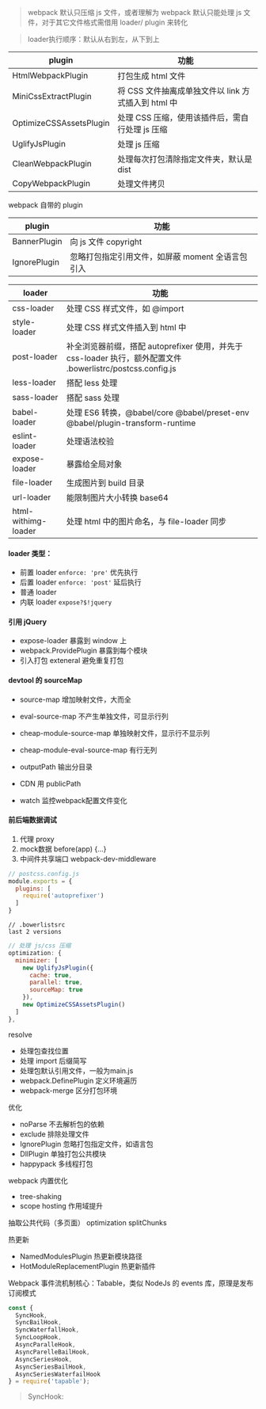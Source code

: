 

> webpack 默认只压缩 js 文件，或者理解为 webpack 默认只能处理 js 文件，对于其它文件格式需借用 loader/ plugin 来转化

> loader执行顺序：默认从右到左，从下到上

| plugin | 功能 |
| -- | -- |
| HtmlWebpackPlugin | 打包生成 html 文件 |
| MiniCssExtractPlugin | 将 CSS 文件抽离成单独文件以 link 方式插入到 html 中 |
| OptimizeCSSAssetsPlugin | 处理 CSS 压缩，使用该插件后，需自行处理 js 压缩 |
| UglifyJsPlugin | 处理 js 压缩 |
| CleanWebpackPlugin | 处理每次打包清除指定文件夹，默认是 dist |
| CopyWebpackPlugin | 处理文件拷贝 |

webpack 自带的 plugin

| plugin | 功能 |
| -- | -- |
| BannerPlugin | 向 js 文件 copyright | 
| IgnorePlugin | 忽略打包指定引用文件，如屏蔽 moment 全语言包引入 |


| loader | 功能 |
| -- | -- |
| css-loader | 处理 CSS 样式文件，如 @import |
| style-loader | 处理 CSS 样式文件插入到 html 中 |
| post-loader | 补全浏览器前缀，搭配 autoprefixer 使用，并先于 css-loader 执行，额外配置文件 .bowerlistrc/postcss.config.js |
| less-loader | 搭配 less 处理 |
| sass-loader | 搭配 sass 处理 |
| babel-loader | 处理 ES6 转换，@babel/core @babel/preset-env @babel/plugin-transform-runtime |
| eslint-loader | 处理语法校验 |
| expose-loader | 暴露给全局对象 |
| file-loader | 生成图片到 build 目录 |
| url-loader | 能限制图片大小转换 base64 |
| html-withimg-loader | 处理 html 中的图片命名，与 file-loader 同步 |


#### loader 类型：
* 前置 loader `enforce: 'pre'` 优先执行 
* 后置 loader `enforce: 'post'` 延后执行
* 普通 loader
* 内联 loader `expose?$!jquery` 


#### 引用 jQuery
* expose-loader 暴露到 window 上
* webpack.ProvidePlugin 暴露到每个模块
* 引入打包 exteneral 避免重复打包


#### devtool 的 sourceMap
* source-map  增加映射文件，大而全
* eval-source-map 不产生单独文件，可显示行列
* cheap-module-source-map 单独映射文件，显示行不显示列
* cheap-module-eval-source-map 有行无列

* outputPath 输出分目录
* CDN 用 publicPath  
* watch 监控webpack配置文件变化

#### 前后端数据调试
1. 代理 proxy
2. mock数据 before(app) {...}
3. 中间件共享端口 webpack-dev-middleware


```js
// postcss.config.js
module.exports = {
  plugins: [
    require('autoprefixer')
  ]
}
```

```
// .bowerlistsrc
last 2 versions
```

```js
// 处理 js/css 压缩
optimization: {
  minimizer: [
    new UglifyJsPlugin({
      cache: true,
      parallel: true,
      sourceMap: true
    }),
    new OptimizeCSSAssetsPlugin()
  ]
},
```


resolve
* 处理包查找位置
* 处理 import 后缀简写
* 处理包默认引用文件，一般为main.js
* webpack.DefinePlugin 定义环境遍历
* webpack-merge 区分打包环境


优化
* noParse 不去解析包的依赖
* exclude 排除处理文件
* IgnorePlugin 忽略打包指定文件，如语言包
* DllPlugin 单独打包公共模块
* happypack 多线程打包

webpack 内置优化
* tree-shaking 
* scope hosting 作用域提升

抽取公共代码（多页面） 
optimization splitChunks

热更新 
* NamedModulesPlugin 热更新模块路径
* HotModuleReplacementPlugin 热更新插件


Webpack 事件流机制核心：Tabable，类似 NodeJs 的 events 库，原理是发布订阅模式
```js
const {
  SyncHook,
  SyncBailHook,
  SyncWaterfallHook,
  SyncLoopHook,
  AsyncParalleHook,
  AsyncParelleBailHook,
  AsyncSeriesHook,
  AsyncSeriesBailHook,
  AsyncSeriesWaterfailHook
} = require('tapable');
```

> SyncHook: 